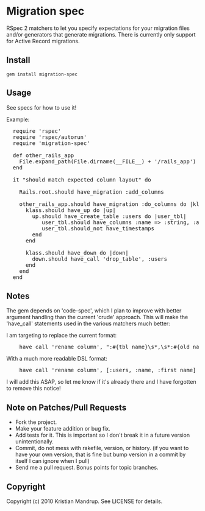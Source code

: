 # Migration spec

RSpec 2 matchers to let you specify expectations for your migration files and/or generators that generate migrations.
There is currently only support for Active Record migrations.

## Install

<code>gem install migration-spec</code> 

## Usage

See specs for how to use it!

Example:
<pre>  require 'rspec'
  require 'rspec/autorun'
  require 'migration-spec'

  def other_rails_app
    File.expand_path(File.dirname(__FILE__) + '/rails_app')
  end    

  it "should match expected column layout" do

    Rails.root.should have_migration :add_columns
    
    other_rails_app.should have_migration :do_columns do |klass|
      klass.should have_up do |up|
        up.should have_create_table :users do |user_tbl|
           user_tbl.should have_columns :name => :string, :age => :integer, :admin => :boolean
           user_tbl.should_not have_timestamps              
        end
      end

      klass.should have_down do |down|
        down.should have_call 'drop_table', :users
      end
    end
  end
</pre>

## Notes

The gem depends on 'code-spec', which I plan to improve with better argument handling than the current 'crude' approach.
This will make the 'have_call' statements used in the various matchers much better:

I am targeting to replace the current format:
<pre>
    have_call 'rename_column', ":#{tbl_name}\s*,\s*:#{old_name},\s*:#{new_name}"  
</pre>

With a much more readable DSL format:
<pre>
    have_call 'rename_column', [:users, :name, :first_name]
</pre>

I will add this ASAP, so let me know if it's already there and I have forgotten to remove this notice!

## Note on Patches/Pull Requests
 
* Fork the project.
* Make your feature addition or bug fix.
* Add tests for it. This is important so I don't break it in a
  future version unintentionally.
* Commit, do not mess with rakefile, version, or history.
  (if you want to have your own version, that is fine but bump version in a commit by itself I can ignore when I pull)
* Send me a pull request. Bonus points for topic branches.

## Copyright

Copyright (c) 2010 Kristian Mandrup. See LICENSE for details.
